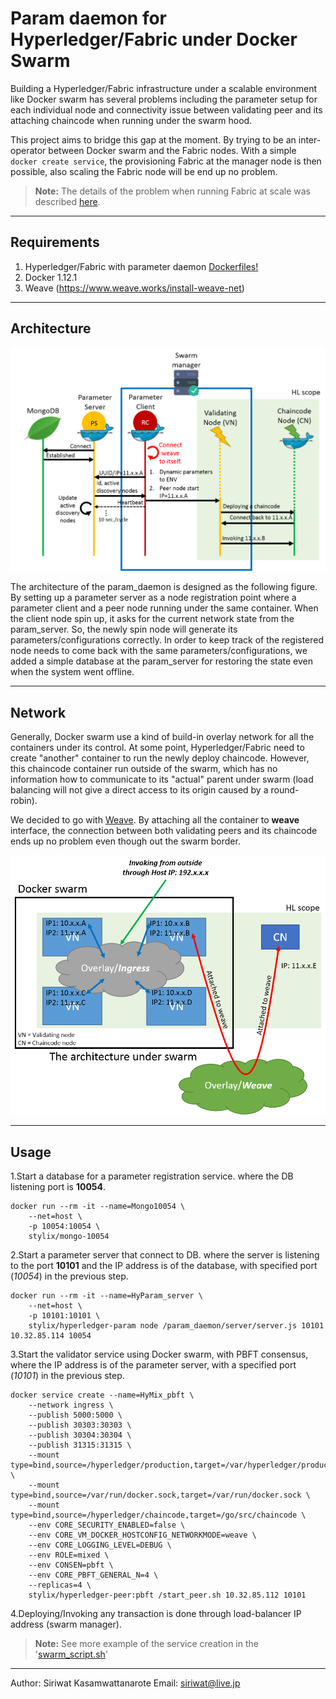 Param daemon for Hyperledger/Fabric under Docker Swarm
===================

Building a Hyperledger/Fabric infrastructure under a scalable environment like Docker swarm has several problems including the parameter setup for each individual node and connectivity issue between validating peer and its attaching chaincode when running under the swarm hood.

This project aims to bridge this gap at the moment. By trying to be an inter-operator between Docker swarm and the Fabric nodes. With a simple `docker create service`, the provisioning Fabric at the manager node is then possible, also scaling the Fabric node will be end up no problem.

> **Note:** The details of the problem when running Fabric at scale was described [here](hyperledger_under_swarm.pdf).

----------

Requirements
--------
1. Hyperledger/Fabric with parameter daemon [Dockerfiles!](../docker_hyperledger)
2. Docker 1.12.1
3. Weave (https://www.weave.works/install-weave-net)

----------

Architecture
-------

![](https://raw.githubusercontent.com/stylixboom/param_daemon/master/param_daemon_workflow.png)

The architecture of the param_daemon is designed as the following figure. By setting up a parameter server as a node registration point where a parameter client and a peer node running under the same container. When the client node spin up, it asks for the current network state from the param_server. So, the newly spin node will generate its parameters/configurations correctly. In order to keep track of the registered node needs to come back with the same parameters/configurations, we added a simple database at the param_server for restoring the state even when the system went offline.

----------

Network
--------
Generally, Docker swarm use a kind of build-in overlay network for all the containers under its control. At some point, Hyperledger/Fabric need to create "another" container to run the newly deploy chaincode. However, this chaincode container run outside of the swarm, which has no information how to communicate to its "actual" parent under swarm (load balancing will not give a direct access to its origin caused by a round-robin).

We decided to go with [Weave](https://www.weave.works). By attaching all the container to **weave** interface, the connection between both validating peers and its chaincode ends up no problem even though out the swarm border.

![](https://raw.githubusercontent.com/stylixboom/param_daemon/master/param_daemon_network.png)

----------

Usage
--------

1.Start a database for a parameter registration service.
where the DB listening port is **10054**.
```
docker run --rm -it --name=Mongo10054 \
	--net=host \
	-p 10054:10054 \
	stylix/mongo-10054	
```

2.Start a parameter server that connect to DB.
where the server is listening to the port **10101**
and the IP address is of the database, with specified port (*10054*) in the previous step.
```
docker run --rm -it --name=HyParam_server \
	--net=host \
	-p 10101:10101 \
	stylix/hyperledger-param node /param_daemon/server/server.js 10101 10.32.85.114 10054
```

3.Start the validator service using Docker swarm, with PBFT consensus,
where the IP address is of the parameter server, with a specified port (*10101*) in the previous step.
```
docker service create --name=HyMix_pbft \
	--network ingress \
	--publish 5000:5000 \
	--publish 30303:30303 \
	--publish 30304:30304 \
	--publish 31315:31315 \
	--mount type=bind,source=/hyperledger/production,target=/var/hyperledger/production \
	--mount type=bind,source=/var/run/docker.sock,target=/var/run/docker.sock \
	--mount type=bind,source=/hyperledger/chaincode,target=/go/src/chaincode \
	--env CORE_SECURITY_ENABLED=false \
	--env CORE_VM_DOCKER_HOSTCONFIG_NETWORKMODE=weave \
	--env CORE_LOGGING_LEVEL=DEBUG \
	--env ROLE=mixed \
	--env CONSEN=pbft \
	--env CORE_PBFT_GENERAL_N=4 \
	--replicas=4 \
	stylix/hyperledger-peer:pbft /start_peer.sh 10.32.85.112 10101
```

4.Deploying/Invoking any transaction is done through load-balancer IP address (swarm manager).

> **Note:** See more example of the service creation in the '[swarm_script.sh](https://github.com/stylixboom/param_daemon/blob/master/swarm_script.sh)'

----------

Author: Siriwat Kasamwattanarote
Email: siriwat@live.jp